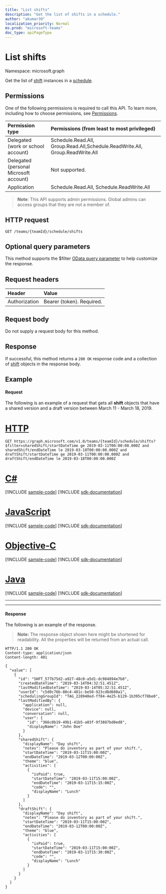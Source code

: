 ```yaml
---
title: "List shifts"
description: "Get the list of shifts in a schedule."
author: "akumar39"
localization_priority: Normal
ms.prod: "microsoft-teams"
doc_type: apiPageType
---
```


# List shifts

Namespace: microsoft.graph

Get the list of [shift](../resources/shift.md) instances in a [schedule](../resources/schedule.md).

## Permissions

One of the following permissions is required to call this API. To learn more, including how to choose permissions, see [Permissions](/graph/permissions-reference).

|Permission type      | Permissions (from least to most privileged)              |
|:--------------------|:---------------------------------------------------------|
|Delegated (work or school account) | Schedule.Read.All, Group.Read.All,Schedule.ReadWrite.All, Group.ReadWrite.All    |
|Delegated (personal Microsoft account) | Not supported.    |
|Application | Schedule.Read.All, Schedule.ReadWrite.All |

> **Note**: This API supports admin permissions. Global admins can access groups that they are not a member of.

## HTTP request

<!-- { "blockType": "ignored" } -->

```http
GET /teams/{teamId}/schedule/shifts
```

## Optional query parameters
This method supports the $filter [OData query parameter](/graph/query-parameters) to help customize the response.

## Request headers

| Header       | Value |
|:---------------|:--------|
| Authorization  | Bearer {token}. Required.  |

## Request body
Do not supply a request body for this method.

## Response

If successful, this method returns a `200 OK` response code and a collection of [shift](../resources/shift.md) objects in the response body.

## Example

#### Request

The following is an example of a request that gets all **shift** objects that have a shared version and a draft version between March 11 - March 18, 2019.


# [HTTP](#tab/http)
<!-- {
  "blockType": "request",
  "name": "schedule-list-shifts"
}-->
```msgraph-interactive
GET https://graph.microsoft.com/v1.0/teams/{teamId}/schedule/shifts?$filter=sharedShift/startDateTime ge 2019-03-11T00:00:00.000Z and sharedShift/endDateTime le 2019-03-18T00:00:00.000Z and draftShift/startDateTime ge 2019-03-11T00:00:00.000Z and draftShift/endDateTime le 2019-03-18T00:00:00.000Z
```
# [C#](#tab/csharp)
[!INCLUDE [sample-code](../includes/snippets/csharp/schedule-list-shifts-csharp-snippets.md)]
[!INCLUDE [sdk-documentation](../includes/snippets/snippets-sdk-documentation-link.md)]

# [JavaScript](#tab/javascript)
[!INCLUDE [sample-code](../includes/snippets/javascript/schedule-list-shifts-javascript-snippets.md)]
[!INCLUDE [sdk-documentation](../includes/snippets/snippets-sdk-documentation-link.md)]

# [Objective-C](#tab/objc)
[!INCLUDE [sample-code](../includes/snippets/objc/schedule-list-shifts-objc-snippets.md)]
[!INCLUDE [sdk-documentation](../includes/snippets/snippets-sdk-documentation-link.md)]

# [Java](#tab/java)
[!INCLUDE [sample-code](../includes/snippets/java/schedule-list-shifts-java-snippets.md)]
[!INCLUDE [sdk-documentation](../includes/snippets/snippets-sdk-documentation-link.md)]

---

---


#### Response

The following is an example of the response. 

>**Note:** The response object shown here might be shortened for readability. All the properties will be returned from an actual call.
<!-- {
  "blockType": "response",
  "truncated": true,
  "@odata.type": "microsoft.graph.shift",
  "isCollection": true
} -->

```http
HTTP/1.1 200 OK
Content-type: application/json
Content-length: 401

{
  "value": [
    {
      "id": "SHFT_577b75d2-a927-48c0-a5d1-dc984894e7b8",
      "createdDateTime": "2019-03-14T04:32:51.451Z",
      "lastModifiedDateTime": "2019-03-14T05:32:51.451Z",
      "userId": "c5d0c76b-80c4-481c-be50-923cd8d680a1",
      "schedulingGroupId": "TAG_228940ed-ff84-4e25-b129-1b395cf78be0",
      "lastModifiedBy": {
        "application": null,
        "device": null,
        "conversation": null,
        "user": {
          "id": "366c0b19-49b1-41b5-a03f-9f3887bd0ed8",
          "displayName": "John Doe"
        }
      },
      "sharedShift": {
        "displayName": "Day shift",
        "notes": "Please do inventory as part of your shift.",
        "startDateTime": "2019-03-11T15:00:00Z",
        "endDateTime": "2019-03-12T00:00:00Z",
        "theme": "blue",
        "activities": [
          {
            "isPaid": true,
            "startDateTime": "2019-03-11T15:00:00Z",
            "endDateTime": "2019-03-11T15:15:00Z",
            "code": "",
            "displayName": "Lunch"
          }
        ]
      },
      "draftShift": {
        "displayName": "Day shift",
        "notes": "Please do inventory as part of your shift.",
        "startDateTime": "2019-03-11T15:00:00Z",
        "endDateTime": "2019-03-12T00:00:00Z",
        "theme": "blue",
        "activities": [
          {
            "isPaid": true,
            "startDateTime": "2019-03-11T15:00:00Z",
            "endDateTime": "2019-03-11T15:30:00Z",
            "code": "",
            "displayName": "Lunch"
          }
        ]
      }
    }
  ]
}
```

<!-- uuid: 8fcb5dbc-d5aa-4681-8e31-b001d5168d79
2015-10-25 14:57:30 UTC -->
<!--
{
  "type": "#page.annotation",
  "description": "Get the list of shifts in this schedule",
  "keywords": "",
  "section": "documentation",
  "tocPath": "",
  "suppressions": [
  ]
}
-->

